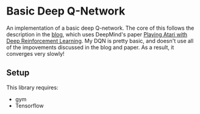# Basic Deep Q-Network

An implementation of a basic deep Q-network. The core of this follows the description in the [blog](https://becominghuman.ai/lets-build-an-atari-ai-part-0-intro-to-rl-9b2c5336e0ec), which uses DeepMind's paper [Playing Atari with Deep Reinforcement Learning](https://www.cs.toronto.edu/~vmnih/docs/dqn.pdf). My DQN is pretty basic, and doesn't use all of the impovements discussed in the blog and paper. As a result, it converges very slowly!

Setup
---
This library requires:
- gym
- Tensorflow
